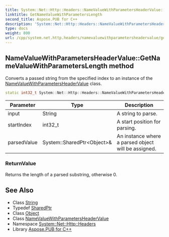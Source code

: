 ```yaml
---
title: System::Net::Http::Headers::NameValueWithParametersHeaderValue::GetNameValueWithParametersLength method
linktitle: GetNameValueWithParametersLength
second_title: Aspose.PUB for C++
description: 'System::Net::Http::Headers::NameValueWithParametersHeaderValue::GetNameValueWithParametersLength method. Converts a passed string from the specified index to an instance of the NameValueWithParametersHeaderValue class in C++.'
type: docs
weight: 800
url: /cpp/system.net.http.headers/namevaluewithparametersheadervalue/getnamevaluewithparameterslength/
---
```

## NameValueWithParametersHeaderValue::GetNameValueWithParametersLength method


Converts a passed string from the specified index to an instance of the [NameValueWithParametersHeaderValue](../) class.

```cpp
static int32_t System::Net::Http::Headers::NameValueWithParametersHeaderValue::GetNameValueWithParametersLength(String input, int32_t startIndex, System::SharedPtr<Object> &parsedValue)
```


| Parameter | Type | Description |
| --- | --- | --- |
| input | String | A string to parse. |
| startIndex | int32_t | A start position for parsing. |
| parsedValue | System::SharedPtr\<Object\>\& | An instance where a parsed object will be assigned. |

### ReturnValue

Returns the length of a parsed substring, otherwise 0.

## See Also

* Class [String](../../../system/string/)
* Typedef [SharedPtr](../../../system/sharedptr/)
* Class [Object](../../../system/object/)
* Class [NameValueWithParametersHeaderValue](../)
* Namespace [System::Net::Http::Headers](../../)
* Library [Aspose.PUB for C++](../../../)
